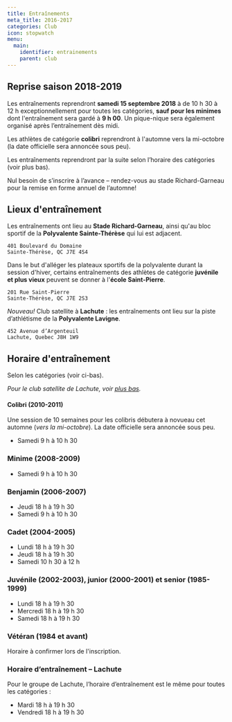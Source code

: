 ```yaml
---
title: Entraînements
meta_title: 2016-2017
categories: Club
icon: stopwatch
menu:
  main:
    identifier: entrainements
    parent: club
---
```


## Reprise saison 2018-2019

Les entraînements reprendront **samedi 15 septembre 2018** à de 10&nbsp;h&nbsp;30 à 12&nbsp;h exceptionnellement pour toutes les catégories, **sauf pour les minimes** dont l'entraînement sera gardé à **9 h 00**. Un pique-nique sera également organisé après l’entraînement dès midi.

Les athlètes de catégorie **colibri** reprendront à l'automne vers la mi-octobre (la date officielle sera annoncée sous peu).

Les entraînements reprendront par la suite selon l’horaire des catégories (voir plus bas).

Nul besoin de s’inscrire à l’avance – rendez-vous au stade Richard-Garneau pour la remise en forme annuel de l’automne!

## <span class="icon icon-map"></span> Lieux d'entraînement

Les entraînements ont lieu au **Stade Richard-Garneau**, ainsi qu'au bloc sportif de la **Polyvalente Sainte-Thérèse** qui lui est adjacent.

```
401 Boulevard du Domaine  
Sainte-Thérèse, QC J7E 4S4
```

Dans le but d'alléger les plateaux sportifs de la polyvalente durant la session d'hiver, certains entraînements des athlètes de catégorie **juvénile et plus vieux** peuvent se donner à l'**école Saint-Pierre**.

```
201 Rue Saint-Pierre  
Sainte-Thérèse, QC J7E 2S3
```

<em class="badge badge-primary">Nouveau!</em> Club satellite à **Lachute** : les entraînements ont lieu sur la piste d’athlétisme de la **Polyvalente Lavigne**.

```
452 Avenue d’Argenteuil  
Lachute, Quebec J8H 1W9
```


## <span class="icon icon-stopwatch"></span> Horaire d'entraînement

Selon les catégories (voir ci-bas).

_Pour le club satellite de Lachute, voir [plus bas](#horaire-d-entraînement-lachute)._

#### Colibri (2010-2011)

Une session de 10 semaines pour les colibris débutera à novueau cet automne (_vers la mi-octobre_). La date officielle sera annoncée sous peu.

 - Samedi 9 h à 10 h 30

### Minime (2008-2009)

- Samedi 9 h à 10 h 30

### Benjamin (2006-2007)

- Jeudi 18 h à 19 h 30
- Samedi 9 h à 10 h 30

### Cadet (2004-2005)

- Lundi 18 h à 19 h 30
- Jeudi 18 h à 19 h 30
- Samedi 10 h 30 à 12 h

### Juvénile (2002-2003), junior (2000-2001) et senior (1985-1999)

- Lundi 18 h à 19 h 30
- Mercredi 18 h à 19 h 30
- Samedi 18 h à 19 h 30

### Vétéran (1984 et avant)

Horaire à confirmer lors de l'inscription.

### Horaire d’entraînement – Lachute

Pour le groupe de Lachute, l’horaire d’entraînement est le même pour toutes les catégories :

- Mardi 18 h à 19 h 30
- Vendredi 18 h à 19 h 30
